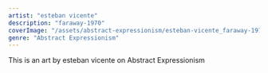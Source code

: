 ```yaml
---
artist: "esteban vicente"
description: "faraway-1970"
coverImage: "/assets/abstract-expressionism/esteban-vicente_faraway-1970.jpg"
genre: "Abstract Expressionism"
---
```

This is an art by esteban vicente on Abstract Expressionism

